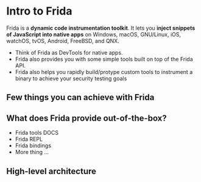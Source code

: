 # Intro to Frida

Frida is a **dynamic code instrumentation toolkit**. It lets you **inject snippets of JavaScript into native apps** on Windows, macOS, GNU/Linux, iOS, watchOS, tvOS, Android, FreeBSD, and QNX. 

- Think of Frida as DevTools for native apps.
- Frida also provides you with some simple tools built on top of the Frida API.
- Frida also helps you rapidly build/protype custom tools to instrument a binary to achieve your security testing goals

## Few things you can achieve with Frida


## What does Frida provide out-of-the-box?

- Frida tools DOCS
- Frida REPL 
- Frida bindings
- More thing ...

## High-level architecture

